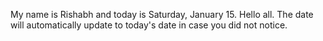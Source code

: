 My name is Rishabh and today is Saturday, January 15. Hello all. The date will automatically update to today's date in case you did not notice.
